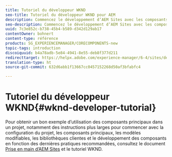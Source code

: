 ```yaml
---
title: Tutoriel du développeur WKND
seo-title: Tutoriel du développeur WKND pour AEM
description: Commencez le développement d’AEM Sites avec les composants principaux
seo-description: Commencez le développement d’AEM Sites avec les composants principaux
uuid: 7c3e852c-b738-45b4-b589-d342d129ab17
contentOwner: bohnert
content-type: référence
products: SG_EXPERIENCEMANAGER/CORECOMPONENTS-new
topic-tags: introduction
discoiquuid: b4a78adb-5e84-4941-8e55-deb8f377d211
redirecttarget: https://helpx.adobe.com/experience-manager/6-4/sites/developing/using/getting-started.html
translation-type: ht
source-git-commit: 632d6abb1f13667cc0457152268d50af3bfabfc4

---
```



# Tutoriel du développeur WKND{#wknd-developer-tutorial}

Pour obtenir un bon exemple d’utilisation des composants principaux dans un projet, notamment des instructions plus larges pour commencer avec la configuration du projet, les composants principaux, les modèles modifiables, les bibliothèques clientes et le développement des composants en fonction des dernières pratiques recommandées, consultez le document [Prise en main d’AEM Sites](https://docs.adobe.com/content/help/en/experience-manager-learn/getting-started-wknd-tutorial-develop/overview.html) et le tutoriel WKND.
